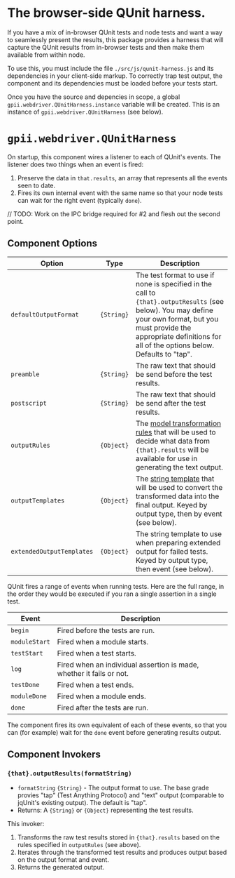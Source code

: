 # The browser-side QUnit harness.

If you have a mix of in-browser QUnit tests and node tests and want a way to seamlessly present the results, this
package provides a harness that will capture the QUnit results from in-browser tests and then make them available from
within node.

To use this, you must include the file `./src/js/qunit-harness.js` and its dependencies in your client-side markup.  To
correctly trap test output, the component and its dependencies must be loaded before your tests start.

Once you have the source and depencies in scope, a global `gpii.webdriver.QUnitHarness.instance` variable will be
created.  This is an instance of `gpii.webdriver.QUnitHarness` (see below).

# `gpii.webdriver.QUnitHarness`

On startup, this component wires a listener to each of QUnit's events.  The listener does two things when an event is
fired:

1. Preserve the data in `that.results`, an array that represents all the events seen to date.
2. Fires its own internal event with the same name so that your node tests can wait for the right event (typically `done`).

//  TODO:  Work on the IPC bridge required for #2 and flesh out the second point.

## Component Options

| Option                    | Type       | Description |
| ------------------------- | ---------- | ----------- |
| `defaultOutputFormat`     | `{String}` | The test format to use if none is specified in the call to `{that}.outputResults` (see below).  You may define your own format, but you must provide the appropriate definitions for all of the options below.  Defaults to "tap".|
| `preamble`                | `{String}` | The raw text that should be send before the test results. |
| `postscript`              | `{String}` | The raw text that should be send after the test results. |
| `outputRules`             | `{Object}` | The [model transformation rules](http://docs.fluidproject.org/infusion/development/ModelTransformationAPI.html) that will be used to decide what data from `{that}.results` will be available for use in generating the text output. |
| `outputTemplates`         | `{Object}` | The [string template](http://docs.fluidproject.org/infusion/development/tutorial-usingStringTemplates/UsingStringTemplates.html) that will be used to convert the transformed data into the final output.  Keyed by output type, then by event (see below). |
| `extendedOutputTemplates` | `{Object}` | The string template to use when preparing extended output for failed tests.  Keyed by output type, then event (see below). |

QUnit fires a range of events when running tests.  Here are the full range, in the order they would be executed if you
ran a single assertion in a single test.

| Event         | Description                     |
| ------------- | ------------------------------- |
| `begin`       | Fired before the tests are run. |
| `moduleStart` | Fired when a module starts. |
| `testStart`   | Fired when a test starts. |
| `log`         | Fired when an individual assertion is made, whether it fails or not. |
| `testDone`    | Fired when a test ends. |
| `moduleDone`  | Fired when a module ends. |
| `done`        | Fired after the tests are run. |

The component fires its own equivalent of each of these events, so that you can (for example) wait for the `done` event
before generating results output.

## Component Invokers

### `{that}.outputResults(formatString)`
* `formatString` `{String}` - The output format to use.  The base grade provies "tap" (Test Anything Protocol) and "text" output (comparable to jqUnit's existing output). The default is "tap".
* Returns: A `{String}` or `{Object}` representing the test results.

This invoker:

1. Transforms the raw test results stored in `{that}.results` based on the rules specified in `outputRules` (see above).
2. Iterates through the transformed test results and produces output based on the output format and event.
3. Returns the generated output.